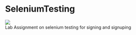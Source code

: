 # SeleniumTesting
![](https://komarev.com/ghpvc/?username=your-khurramaleeee)<br/>
Lab Assignment on selenium testing for signing and signuping




